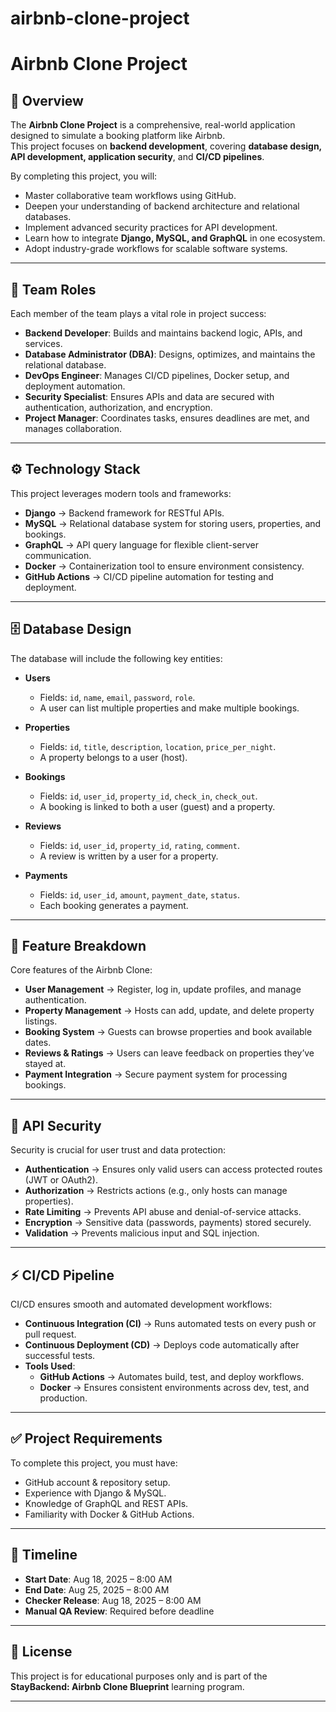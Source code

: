# airbnb-clone-project
# Airbnb Clone Project

## 📌 Overview
The **Airbnb Clone Project** is a comprehensive, real-world application designed to simulate a booking platform like Airbnb.  
This project focuses on **backend development**, covering **database design, API development, application security**, and **CI/CD pipelines**.  

By completing this project, you will:
- Master collaborative team workflows using GitHub.
- Deepen your understanding of backend architecture and relational databases.
- Implement advanced security practices for API development.
- Learn how to integrate **Django, MySQL, and GraphQL** in one ecosystem.
- Adopt industry-grade workflows for scalable software systems.

---

## 👥 Team Roles
Each member of the team plays a vital role in project success:

- **Backend Developer**: Builds and maintains backend logic, APIs, and services.  
- **Database Administrator (DBA)**: Designs, optimizes, and maintains the relational database.  
- **DevOps Engineer**: Manages CI/CD pipelines, Docker setup, and deployment automation.  
- **Security Specialist**: Ensures APIs and data are secured with authentication, authorization, and encryption.  
- **Project Manager**: Coordinates tasks, ensures deadlines are met, and manages collaboration.  

---

## ⚙️ Technology Stack
This project leverages modern tools and frameworks:

- **Django** → Backend framework for RESTful APIs.  
- **MySQL** → Relational database system for storing users, properties, and bookings.  
- **GraphQL** → API query language for flexible client-server communication.  
- **Docker** → Containerization tool to ensure environment consistency.  
- **GitHub Actions** → CI/CD pipeline automation for testing and deployment.  

---

## 🗄️ Database Design
The database will include the following key entities:

- **Users**  
  - Fields: `id`, `name`, `email`, `password`, `role`.  
  - A user can list multiple properties and make multiple bookings.  

- **Properties**  
  - Fields: `id`, `title`, `description`, `location`, `price_per_night`.  
  - A property belongs to a user (host).  

- **Bookings**  
  - Fields: `id`, `user_id`, `property_id`, `check_in`, `check_out`.  
  - A booking is linked to both a user (guest) and a property.  

- **Reviews**  
  - Fields: `id`, `user_id`, `property_id`, `rating`, `comment`.  
  - A review is written by a user for a property.  

- **Payments**  
  - Fields: `id`, `user_id`, `amount`, `payment_date`, `status`.  
  - Each booking generates a payment.  

---

## 🚀 Feature Breakdown
Core features of the Airbnb Clone:

- **User Management** → Register, log in, update profiles, and manage authentication.  
- **Property Management** → Hosts can add, update, and delete property listings.  
- **Booking System** → Guests can browse properties and book available dates.  
- **Reviews & Ratings** → Users can leave feedback on properties they’ve stayed at.  
- **Payment Integration** → Secure payment system for processing bookings.  

---

## 🔐 API Security
Security is crucial for user trust and data protection:

- **Authentication** → Ensures only valid users can access protected routes (JWT or OAuth2).  
- **Authorization** → Restricts actions (e.g., only hosts can manage properties).  
- **Rate Limiting** → Prevents API abuse and denial-of-service attacks.  
- **Encryption** → Sensitive data (passwords, payments) stored securely.  
- **Validation** → Prevents malicious input and SQL injection.  

---

## ⚡ CI/CD Pipeline
CI/CD ensures smooth and automated development workflows:

- **Continuous Integration (CI)** → Runs automated tests on every push or pull request.  
- **Continuous Deployment (CD)** → Deploys code automatically after successful tests.  
- **Tools Used**:  
  - **GitHub Actions** → Automates build, test, and deploy workflows.  
  - **Docker** → Ensures consistent environments across dev, test, and production.  

---

## ✅ Project Requirements
To complete this project, you must have:
- GitHub account & repository setup.  
- Experience with Django & MySQL.  
- Knowledge of GraphQL and REST APIs.  
- Familiarity with Docker & GitHub Actions.  

---

## 📅 Timeline
- **Start Date**: Aug 18, 2025 – 8:00 AM  
- **End Date**: Aug 25, 2025 – 8:00 AM  
- **Checker Release**: Aug 18, 2025 – 8:00 AM  
- **Manual QA Review**: Required before deadline  

---

## 📖 License
This project is for educational purposes only and is part of the **StayBackend: Airbnb Clone Blueprint** learning program.  

---
